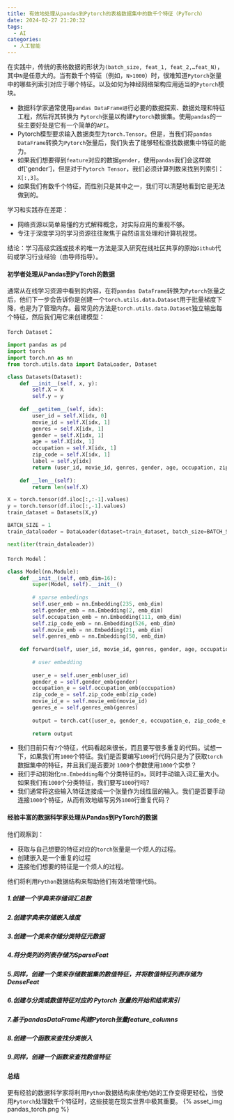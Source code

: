 ```yaml
---
title: 有效地处理从pandas到Pytorch的表格数据集中的数千个特征（PyTorch）
date: 2024-02-27 21:20:32
tags:
  - AI
categories:
  - 人工智能
---
```


在实践中，传统的表格数据的形状为`(batch_size, feat_1, feat_2,…feat_N)`，其中`N`是任意大的。当有数千个特征（例如，`N>1000`）时，很难知道`Pytorch`张量中的哪些列索引对应于哪个特征。以及如何为神经网络架构应用适当的`Pytorch`模块。
<!-- more -->

- 数据科学家通常使用`pandas DataFrame进`行必要的数据探索、数据处理和特征工程，然后将其转换为 `Pytorch`张量以构建`Pytorch`数据集。使用`pandas`的一些主要好处是它有一个简单的`API`。
- Pytorch模型要求输入数据类型为`torch.Tensor`。但是，当我们将`pandas DataFrame`转换为`Pytorch`张量后，我们失去了能够轻松查找数据集中特征的能力。
- 如果我们想要得到`feature`对应的数据`gender`，使用`pandas`我们会这样做df['gender']，但是对于`Pytorch Tensor`，我们必须计算列数来找到列索引：`X[:,3]`。
- 如果我们有数千个特征，而性别只是其中之一，我们可以清楚地看到它是无法做到的。

学习和实践存在差距：
- 网络资源以简单易懂的方式解释概念，对实际应用的重视不够。
- 专注于深度学习的学习资源往往聚焦于自然语言处理和计算机视觉。

结论：学习高级实践或技术的唯一方法是深入研究在线社区共享的原始`Github`代码或学习行业经验（由导师指导）。

#### 初学者处理从Pandas到PyTorch的数据

通常从在线学习资源中看到的内容，在将`pandas DataFrame`转换为`Pytorch`张量之后，他们下一步会告诉你是创建一个`torch.utils.data.Dataset`用于批量梯度下降，也是为了管理内存。最常见的方法是`torch.utils.data.Dataset`独立输出每个特征，然后我们用它来创建模型：

`Torch Dataset`：
```python
import pandas as pd
import torch
import torch.nn as nn
from torch.utils.data import DataLoader, Dataset

class Datasets(Dataset):
    def __init__(self, x, y):
        self.X = X
        self.y = y
    
    def __getitem__(self, idx):
        user_id = self.X[idx, 0]
        movie_id = self.X[idx, 1]
        genres = self.X[idx, 1]
        gender = self.X[idx, 1]
        age = self.X[idx, 1]
        occupation = self.X[idx, 1]
        zip_code = self.X[idx, 1]
        label = self.y[idx]
        return (user_id, movie_id, genres, gender, age, occupation, zip_code, label)
    
    def __len__(self):
        return len(self.X)

X = torch.tensor(df.iloc[:,:-1].values)
y = torch.tensor(df.iloc[:,-1].values)
train_dataset = Datasets(X,y)

BATCH_SIZE = 1
train_dataloader = DataLoader(dataset=train_dataset, batch_size=BATCH_SIZE, shuffle=True)

next(iter(train_dataloader))
```
`Torch Model`：
```python
class Model(nn.Module):
    def __init__(self, emb_dim=16):
        super(Model, self).__init__()
        
        # sparse embedings
        self.user_emb = nn.Embedding(235, emb_dim)
        self.gender_emb = nn.Embedding(2, emb_dim)
        self.occupation_emb = nn.Embedding(111, emb_dim)
        self.zip_code_emb = nn.Embedding(526, emb_dim)
        self.movie_emb = nn.Embedding(21, emb_dim)
        self.genres_emb = nn.Embedding(50, emb_dim)
        
    def forward(self, user_id, movie_id, genres, gender, age, occupation, zip_code, label=None):
        
        # user embedding
        
        user_e = self.user_emb(user_id)
        gender_e = self.gender_emb(gender)
        occupation_e = self.occupation_emb(occupation)
        zip_code_e = self.zip_code_emb(zip_code)
        movie_id_e = self.movie_emb(movie_id)
        genres_e = self.genres_emb(genres)
        
        output = torch.cat([user_e, gender_e, occupation_e, zip_code_e, movie_id_e, genres_e, age], dim=-1)
        
        return output
```
- 我们目前只有`7`个特征，代码看起来很长，而且要写很多重复的代码。试想一下，如果我们有`1000`个特征。我们是否要编写`1000`行代码只是为了获取`torch`数据集中的特征，并且我们是否要对 `1000`个参数使用`1000`个实参？
- 我们手动初始化`nn.Embedding`每个分类特征的`a`，同时手动输入词汇量大小。如果我们有`1000`个分类特征，我们要写`1000`行吗?
- 我们通常将这些输入特征连接成一个张量作为线性层的输入。我们是否要手动连接`1000`个特征，从而有效地编写另外`1000`行重复代码？

#### 经验丰富的数据科学家处理从Pandas到PyTorch的数据

他们观察到：
- 获取与自己想要的特征对应的`torch`张量是一个烦人的过程。
- 创建嵌入是一个重复的过程
- 连接他们想要的特征是一个烦人的过程。

他们将利用`Python`数据结构来帮助他们有效地管理代码。

##### 1.创建一个字典来存储词汇总数

##### 2.创建字典来存储嵌入维度

##### 3.创建一个类来存储分类特征元数据

##### 4.将分类列的列表存储为SparseFeat

##### 5.同样，创建一个类来存储数据集的数值特征，并将数值特征列表存储为DenseFeat

##### 6.创建与分类或数值特征对应的 Pytorch 张量的开始和结束索引

##### 7.基于pandasDataFrame构建Pytorch张量feature_columns

##### 8.创建一个函数来查找分类嵌入

##### 9.同样，创建一个函数来查找数值特征

#### 总结

更有经验的数据科学家将利用`Python`数据结构来使他/她的工作变得更轻松，当使用`Pytorch`处理数千个特征时，这些技能在现实世界中极其重要。
{% asset_img pandas_torch.png %}

